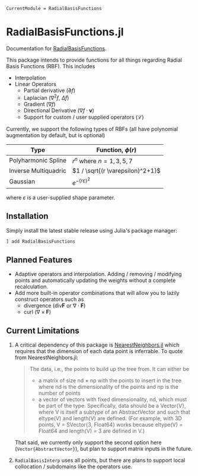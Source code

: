 ```@meta
CurrentModule = RadialBasisFunctions
```

# RadialBasisFunctions.jl

Documentation for [RadialBasisFunctions](https://github.com/kylebeggs/RadialBasisFunctions.jl).

This package intends to provide functions for all things regarding Radial Basis Functions (RBF). This includes

* Interpolation
* Linear Operators
  * Partial derivative ($\partial f$)
  * Laplacian ($\nabla^2 f$, $\Delta f$)
  * Gradient ($\nabla f$)
  * Directional Derivative ($\nabla f \cdot \mathbf{v}$)
  * Support for custom / user supplied operators ($\mathcal{L}$)

Currently, we support the following types of RBFs (all have polynomial augmentation by default, but is optional)

| Type                 | Function, $\phi(r)$                    |
| -------------------- | -------------------------------------- |
| Polyharmonic Spline  | $r^n$ where $n=1,3,5,7$          |
| Inverse Multiquadric | $1 / \sqrt{(r \varepsilon)^2+1}$ |
| Gaussian             | $e^{-(r \varepsilon)^2}$               |


where $\varepsilon$ is a user-supplied shape parameter.

## Installation

Simply install the latest stable release using Julia's package manager:

```julia
] add RadialBasisFunctions
```

## Planned Features

* Adaptive operators and interpolation. Adding / removing / modifying points and automatically updating the weights without a complete recalculation.
* Add more built-in operator combinations that will allow you to lazily construct operators such as
  * divergence ($\textrm{div} \mathbf{F}$ or $\nabla \cdot \mathbf{F}$)
  * curl ($\nabla \times \mathbf{F}$)

## Current Limitations

1. A critical dependency of this package is [NearestNeighbors.jl](https://github.com/KristofferC/NearestNeighbors.jl) which requires that the dimension of each data point is inferrable. To quote from NearestNeighbors.jl:
    > The data, i.e., the points to build up the tree from. It can either be
    > * a matrix of size nd × np with the points to insert in the tree where nd is the dimensionality of the points and np is the number of points
    > * a vector of vectors with fixed dimensionality, nd, which must be part of the type. Specifically, data should be a Vector{V}, where V is itself a subtype of an AbstractVector and such that eltype(V) and length(V) are defined. (For example, with 3D points, V = SVector{3, Float64} works because eltype(V) = Float64 and length(V) = 3 are defined in V.)

    That said, we currently only support the second option here (`Vector{AbstractVector}`), but plan to support matrix inputs in the future.

2. `RadialBasisInterp` uses all points, but there are plans to support local collocation / subdomains like the operators use.

